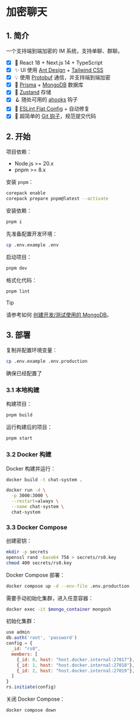 # 加密聊天

## 1. 简介

一个支持端到端加密的 IM 系统，支持单聊、群聊。

- [x] 🚀 React 18 + Next.js 14 + TypeScript
- [x] ✨ UI 使用 [Ant Design](https://ant.design/) + [Tailwind CSS](https://tailwindcss.com/)
- [x] 💡 使用 [Protobuf](https://github.com/protobufjs/protobuf.js/) 通信，并支持端到端加密
- [x] 🥭 [Prisma](https://www.prisma.io/) + [MongoDB](https://www.mongodb.com/) 数据库
- [x] 💾 [Zustand](https://github.com/pmndrs/zustand) 存储
- [x] 🪝 随处可用的 [ahooks](https://ahooks.js.org/) 钩子
- [x] 🎇 [ESLint Flat Config](https://eslint.org/docs/latest/use/configure/configuration-files-new) + 自动修复
- [x] 📐 超简单的 [Git 钩子](https://github.com/toplenboren/simple-git-hooks)，规范提交代码

## 2. 开始

项目依赖：

- Node.js >= 20.x
- pnpm >= 8.x

安装 `pnpm`：

```bash
corepack enable
corepack prepare pnpm@latest --activate
```

安装依赖：

```bash
pnpm i
```

先准备配置开发环境：

```bash
cp .env.example .env
```

启动项目：

```bash
pnpm dev
```

格式化代码：

```bash
pnpm lint
```

> [!TIP]
> 请参考如何 [创建开发/测试使用的 MongoDB](./tools/mongo/README.md)。

## 3. 部署

复制并配置环境变量：

```bash
cp .env.example .env.production
```

确保已经配置了

### 3.1 本地构建

构建项目：

```bash
pnpm build
```

运行构建后的项目：

```bash
pnpm start
```

### 3.2 Docker 构建

Docker 构建并运行：

```bash
docker build -t chat-system .

docker run -d \
  -p 3000:3000 \
  --restart=always \
  --name chat-system \
  chat-system
```

### 3.3 Docker Compose

创建密钥：

```bash
mkdir -p secrets
openssl rand -base64 756 > secrets/rs0.key
chmod 400 secrets/rs0.key
```

Docker Compose 部署：

```bash
docker compose up -d --env-file .env.production
```

需要手动初始化集群，进入任意容器：

```bash
docker exec -it $mongo_container mongosh
```

初始化集群：

```js
use admin
db.auth('root', 'password')
config = {
  _id: "rs0",
  members: [
    {_id: 0, host: "host.docker.internal:27017"},
    {_id: 1, host: "host.docker.internal:27018"},
    {_id: 2, host: "host.docker.internal:27019"},
  ]
}
rs.initiate(config)
```

关闭 Docker Compose：

```bash
docker compose down
```
